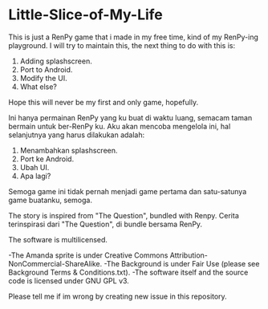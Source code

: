 # Little-Slice-of-My-Life

 This is just a RenPy game that i made in my free time, kind of my RenPy-ing playground.
 I will try to maintain this, the next thing to do with this is:

1. Adding splashscreen.
2. Port to Android.
3. Modify the UI.
4. What else?


Hope this will never be my first and only game, hopefully.


  Ini hanya permainan RenPy yang ku buat di waktu luang, semacam taman bermain untuk ber-RenPy ku.
  Aku akan mencoba mengelola ini, hal selanjutnya yang harus dilakukan adalah:

1. Menambahkan splashscreen.
2. Port ke Android.
3. Ubah UI.
4. Apa lagi?

Semoga game ini tidak pernah menjadi game pertama dan satu-satunya game buatanku, semoga.


The story is inspired from "The Question", bundled with Renpy.
Cerita terinspirasi dari "The Question", di bundle bersama RenPy.



The software is multilicensed.

-The Amanda sprite is under Creative Commons Attribution-NonCommercial-ShareAlike.
-The Background is under Fair Use (please see Background Terms & Conditions.txt).
-The software itself and the source code is licensed under GNU GPL v3.




Please tell me if im wrong by creating new issue in this repository.
